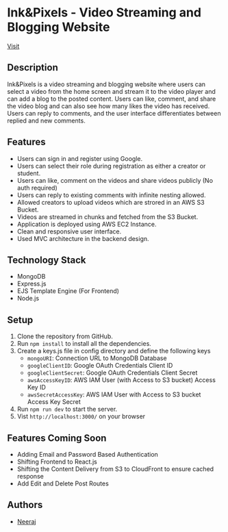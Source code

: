 # Ink&Pixels - Video Streaming and Blogging Website

[Visit](http://inkandpixel.ap-south-1.elasticbeanstalk.com)

## Description

Ink&Pixels is a video streaming and blogging website where users can select a video from the home screen and stream it to the video player and can add a blog to the posted content. Users can like, comment, and share the video blog and can also see how many likes the video has received. Users can reply to comments, and the user interface differentiates between replied and new comments.

## Features

- Users can sign in and register using Google.
- Users can select their role during registration as either a creator or student.
- Users can like, comment on the videos and share videos publicly (No auth required)
- Users can reply to existing comments with infinite nesting allowed.
- Allowed creators to upload videos which are strored in an AWS S3 Bucket.
- Videos are streamed in chunks and fetched from the S3 Bucket.
- Application is deployed using AWS EC2 Instance.
- Clean and responsive user interface.
- Used MVC architecture in the backend design.

## Technology Stack

- MongoDB
- Express.js
- EJS Template Engine (For Frontend)
- Node.js

## Setup

1. Clone the repository from GitHub.
2. Run `npm install` to install all the dependencies.
3. Create a keys.js file in config directory and define the following keys
   - `mongoURI`: Connection URL to MongoDB Database
   - `googleClientID`: Google OAuth Credentials Client ID
   - `googleClientSecret`: Google OAuth Credentials Client Secret
   - `awsAccessKeyID`: AWS IAM User (with Access to S3 bucket) Access Key ID
   - `awsSecretAccessKey`: AWS IAM User with Access to S3 bucket Access Key Secret
4. Run `npm run dev` to start the server.
5. Vist `http://localhost:3000/` on your browser

## Features Coming Soon

- Adding Email and Password Based Authentication
- Shifting Frontend to React.js
- Shifting the Content Delivery from S3 to CloudFront to ensure cached response
- Add Edit and Delete Post Routes

## Authors

- [Neeraj](https://github.com/neeraj-1605)
